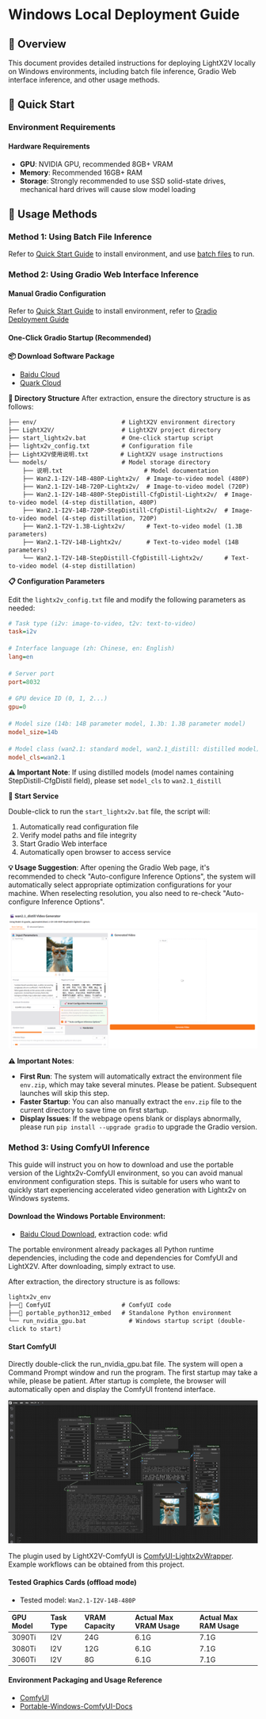 # Windows Local Deployment Guide

## 📖 Overview

This document provides detailed instructions for deploying LightX2V locally on Windows environments, including batch file inference, Gradio Web interface inference, and other usage methods.

## 🚀 Quick Start

### Environment Requirements

#### Hardware Requirements
- **GPU**: NVIDIA GPU, recommended 8GB+ VRAM
- **Memory**: Recommended 16GB+ RAM
- **Storage**: Strongly recommended to use SSD solid-state drives, mechanical hard drives will cause slow model loading


## 🎯 Usage Methods

### Method 1: Using Batch File Inference

Refer to [Quick Start Guide](../getting_started/quickstart.md) to install environment, and use [batch files](https://github.com/ModelTC/LightX2V/tree/main/scripts/win) to run.

### Method 2: Using Gradio Web Interface Inference

#### Manual Gradio Configuration

Refer to [Quick Start Guide](../getting_started/quickstart.md) to install environment, refer to [Gradio Deployment Guide](./deploy_gradio.md)

#### One-Click Gradio Startup (Recommended)

**📦 Download Software Package**
- [Baidu Cloud](https://pan.baidu.com/s/1lLb2LYl8kbmjluaM9-jCjg?pwd=ugd4)
- [Quark Cloud](https://pan.quark.cn/s/d0b8be4bc619)

**📁 Directory Structure**
After extraction, ensure the directory structure is as follows:

```
├── env/                        # LightX2V environment directory
├── LightX2V/                   # LightX2V project directory
├── start_lightx2v.bat          # One-click startup script
├── lightx2v_config.txt         # Configuration file
├── LightX2V使用说明.txt         # LightX2V usage instructions
└── models/                     # Model storage directory
    ├── 说明.txt                       # Model documentation
    ├── Wan2.1-I2V-14B-480P-Lightx2v/  # Image-to-video model (480P)
    ├── Wan2.1-I2V-14B-720P-Lightx2v/  # Image-to-video model (720P)
    ├── Wan2.1-I2V-14B-480P-StepDistill-CfgDistil-Lightx2v/  # Image-to-video model (4-step distillation, 480P)
    ├── Wan2.1-I2V-14B-720P-StepDistill-CfgDistil-Lightx2v/  # Image-to-video model (4-step distillation, 720P)
    ├── Wan2.1-T2V-1.3B-Lightx2v/      # Text-to-video model (1.3B parameters)
    ├── Wan2.1-T2V-14B-Lightx2v/       # Text-to-video model (14B parameters)
    └── Wan2.1-T2V-14B-StepDistill-CfgDistill-Lightx2v/      # Text-to-video model (4-step distillation)
```

**📋 Configuration Parameters**

Edit the `lightx2v_config.txt` file and modify the following parameters as needed:

```ini
# Task type (i2v: image-to-video, t2v: text-to-video)
task=i2v

# Interface language (zh: Chinese, en: English)
lang=en

# Server port
port=8032

# GPU device ID (0, 1, 2...)
gpu=0

# Model size (14b: 14B parameter model, 1.3b: 1.3B parameter model)
model_size=14b

# Model class (wan2.1: standard model, wan2.1_distill: distilled model)
model_cls=wan2.1
```

**⚠️ Important Note**: If using distilled models (model names containing StepDistill-CfgDistil field), please set `model_cls` to `wan2.1_distill`

**🚀 Start Service**

Double-click to run the `start_lightx2v.bat` file, the script will:
1. Automatically read configuration file
2. Verify model paths and file integrity
3. Start Gradio Web interface
4. Automatically open browser to access service

**💡 Usage Suggestion**: After opening the Gradio Web page, it's recommended to check "Auto-configure Inference Options", the system will automatically select appropriate optimization configurations for your machine. When reselecting resolution, you also need to re-check "Auto-configure Inference Options".

![Gradio English Interface](../../../../assets/figs/portabl_windows/pic_gradio_en.png)

**⚠️ Important Notes**:
- **First Run**: The system will automatically extract the environment file `env.zip`, which may take several minutes. Please be patient. Subsequent launches will skip this step.
- **Faster Startup**: You can also manually extract the `env.zip` file to the current directory to save time on first startup.
- **Display Issues**: If the webpage opens blank or displays abnormally, please run `pip install --upgrade gradio` to upgrade the Gradio version.

### Method 3: Using ComfyUI Inference

This guide will instruct you on how to download and use the portable version of the Lightx2v-ComfyUI environment, so you can avoid manual environment configuration steps. This is suitable for users who want to quickly start experiencing accelerated video generation with Lightx2v on Windows systems.

#### Download the Windows Portable Environment:

- [Baidu Cloud Download](https://pan.baidu.com/s/1FVlicTXjmXJA1tAVvNCrBw?pwd=wfid), extraction code: wfid

The portable environment already packages all Python runtime dependencies, including the code and dependencies for ComfyUI and LightX2V. After downloading, simply extract to use.

After extraction, the directory structure is as follows:

```shell
lightx2v_env
├──📂 ComfyUI                    # ComfyUI code
├──📂 portable_python312_embed   # Standalone Python environment
└── run_nvidia_gpu.bat            # Windows startup script (double-click to start)
```

#### Start ComfyUI

Directly double-click the run_nvidia_gpu.bat file. The system will open a Command Prompt window and run the program. The first startup may take a while, please be patient. After startup is complete, the browser will automatically open and display the ComfyUI frontend interface.

![i2v example workflow](../../../../assets/figs/portabl_windows/pic1.png)

The plugin used by LightX2V-ComfyUI is [ComfyUI-Lightx2vWrapper](https://github.com/ModelTC/ComfyUI-Lightx2vWrapper). Example workflows can be obtained from this project.

#### Tested Graphics Cards (offload mode)

- Tested model: `Wan2.1-I2V-14B-480P`

| GPU Model   | Task Type   | VRAM Capacity | Actual Max VRAM Usage | Actual Max RAM Usage |
|:-----------|:------------|:--------------|:---------------------|:---------------------|
| 3090Ti     | I2V         | 24G           | 6.1G                 | 7.1G                 |
| 3080Ti     | I2V         | 12G           | 6.1G                 | 7.1G                 |
| 3060Ti     | I2V         | 8G            | 6.1G                 | 7.1G                 |


#### Environment Packaging and Usage Reference
- [ComfyUI](https://github.com/comfyanonymous/ComfyUI)
- [Portable-Windows-ComfyUI-Docs](https://docs.comfy.org/zh-CN/installation/comfyui_portable_windows#portable-%E5%8F%8A%E8%87%AA%E9%83%A8%E7%BD%B2)

